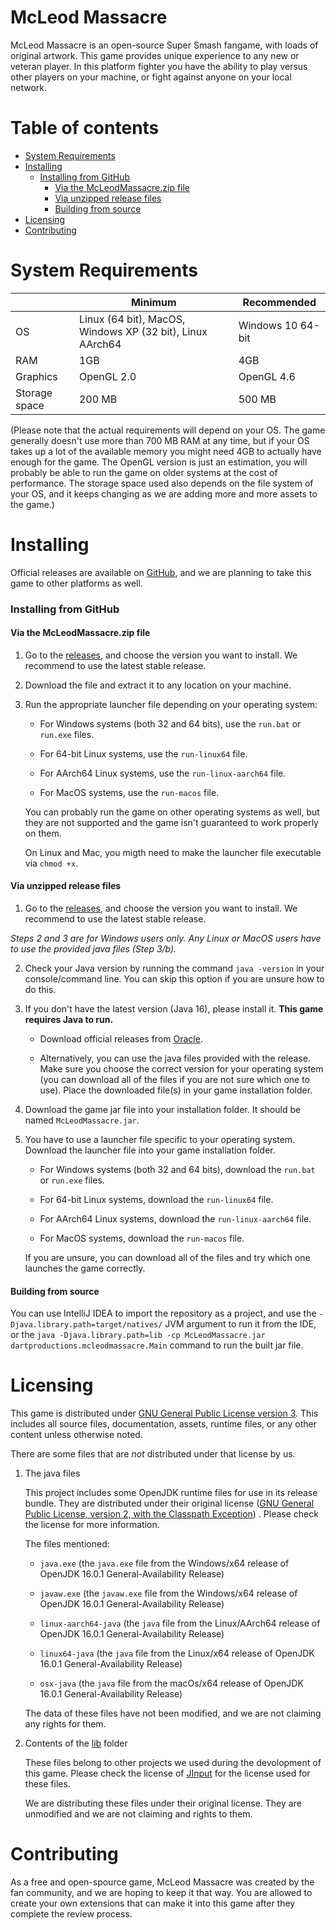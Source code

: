 # McLeod Massacre

McLeod Massacre is an open-source Super Smash fangame, with loads of original artwork. This game provides unique
experience to any new or veteran player. In this platform fighter you have the ability to play versus other players on
your machine, or fight against anyone on your local network.

# Table of contents

- [System Requirements](#system-requirements)
- [Installing](#installing)
    - [Installing from GitHub](#installing-from-github)
      - [Via the McLeodMassacre.zip file](#via-the-mcleodmassacrezip-file)
      - [Via unzipped release files](#via-unzipped-release-files)
      - [Building from source](#building-from-source)
- [Licensing](#licensing)
- [Contributing](#contributing)

# System Requirements

||Minimum|Recommended|
|-------------|-------------|-------------|
|OS|Linux (64 bit), MacOS, Windows XP (32 bit), Linux AArch64 | Windows 10 64-bit|
|RAM|1GB|4GB|
|Graphics|OpenGL 2.0|OpenGL 4.6|
|Storage space|200 MB|500 MB|

(Please note that the actual requirements will depend on your OS. The game generally doesn't use more than 700 MB RAM at
any time, but if your OS takes up a lot of the available memory you might need 4GB to actually have enough for the game.
The OpenGL version is just an estimation, you will probably be able to run the game on older systems at the cost of
performance. The storage space used also depends on the file system of your OS, and it keeps changing as we are adding
more and more assets to the game.)

# Installing

Official releases are available on [GitHub](https://github.com/DartProductions/project-MCM/releases), and we are
planning to take this game to other platforms as well.

### Installing from GitHub

#### **Via the McLeodMassacre.zip file**

1. Go to the [releases](https://github.com/DartProductions/project-MCM/releases), and choose the version you want to
   install. We recommend to use the latest stable release.

2. Download the file and extract it to any location on your machine.

3. Run the appropriate launcher file depending on your operating system:

    - For Windows systems (both 32 and 64 bits), use the `run.bat` or `run.exe` files.

    - For 64-bit Linux systems, use the `run-linux64` file.

    - For AArch64 Linux systems, use the `run-linux-aarch64` file.

    - For MacOS systems, use the `run-macos` file.

   You can probably run the game on other operating systems as well, but they are not supported and the game isn't
   guaranteed to work properly on them.

   On Linux and Mac, you migth need to make the launcher file executable via `chmod +x`.

#### **Via unzipped release files**

1. Go to the [releases](https://github.com/DartProductions/project-MCM/releases), and choose the version you want to
   install. We recommend to use the latest stable release.

*Steps 2 and 3 are for Windows users only. Any Linux or MacOS users have to use the provided java files (Step 3/b).*

2. Check your Java version by running the command `java -version` in your console/command line. You can skip this option
   if you are unsure how to do this.

3. If you don't have the latest version (Java 16), please install it. **This game requires Java to run.**

    - Download official releases from [Oracle](https://www.oracle.com/java/technologies/javase-jdk16-downloads.html).

    - Alternatively, you can use the java files provided with the release. Make sure you choose the correct version for
      your operating system (you can download all of the files if you are not sure which one to use). Place the
      downloaded file(s) in your game installation folder.

4. Download the game jar file into your installation folder. It should be named `McLeodMassacre.jar`.

5. You have to use a launcher file specific to your operating system. Download the launcher file into your game
   installation folder.

    - For Windows systems (both 32 and 64 bits), download the `run.bat` or `run.exe` files.

    - For 64-bit Linux systems, download the `run-linux64` file.

    - For AArch64 Linux systems, download the `run-linux-aarch64` file.

    - For MacOS systems, download the `run-macos` file.

   If you are unsure, you can download all of the files and try which one launches the game correctly.

#### **Building from source**

You can use IntelliJ IDEA to import the repository as a project, and use the `-Djava.library.path=target/natives/` JVM
argument to run it from the IDE, or
the `java -Djava.library.path=lib -cp McLeodMassacre.jar dartproductions.mcleodmassacre.Main` command to run the built
jar file.

# Licensing

This game is distributed under [GNU General Public License version 3](https://www.gnu.org/licenses/gpl-3.0.en.html).
This includes all source files, documentation, assets, runtime files, or any other content unless otherwise noted.

There are some files that are _not_ distributed under that license by us.

1. The java files

   This project includes some OpenJDK runtime files for use in its release bundle. They are distributed under their
   original
   license ([GNU General Public License, version 2, with the Classpath Exception](https://openjdk.java.net/legal/gplv2+ce.html))
   . Please check the license for more information.

   The files mentioned:

    - `java.exe` (the `java.exe` file from the Windows/x64 release of OpenJDK 16.0.1 General-Availability Release)

    - `javaw.exe` (the `javaw.exe` file from the Windows/x64 release of OpenJDK 16.0.1 General-Availability Release)

    - `linux-aarch64-java` (the `java` file from the Linux/AArch64 release of OpenJDK 16.0.1 General-Availability
      Release)

    - `linux64-java` (the `java` file from the Linux/x64 release of OpenJDK 16.0.1 General-Availability Release)

    - `osx-java` (the `java` file from the macOs/x64 release of OpenJDK 16.0.1 General-Availability Release)

   The data of these files have not been modified, and we are not claiming any rights for them.

2. Contents of the [lib](https://github.com/DartProductions/project-MCM/tree/engine-dev/src/main/resources/extract/lib)
   folder

   These files belong to other projects we used during the devolopment of this game. Please check the license
   of [JInput](https://jinput.github.io/jinput/) for the license used for these files.

   We are distributing these files under their original license. They are unmodified and we are not claiming and rights
   to them.

# Contributing

As a free and open-spource game, McLeod Massacre was created by the fan community, and we are hoping to keep it that
way. You are allowed to create your own extensions that can make it into this game after they complete the review
process.

